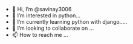 - 👋 Hi, I’m @savinay3006
- 👀 I’m interested in python...
- 🌱 I’m currently learning python with django.....
- 💞️ I’m looking to collaborate on ...
- 📫 How to reach me ...

<!---
savinay3006/savinay3006 is a ✨ special ✨ repository because its `README.md` (this file) appears on your GitHub profile.
You can click the Preview link to take a look at your changes.
--->

